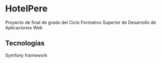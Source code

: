 # HotelPere
Proyecto de final de grado del Ciclo Formativo Superior de Desarrollo de Aplicaciones Web 
## Tecnologías
Symfony framework
